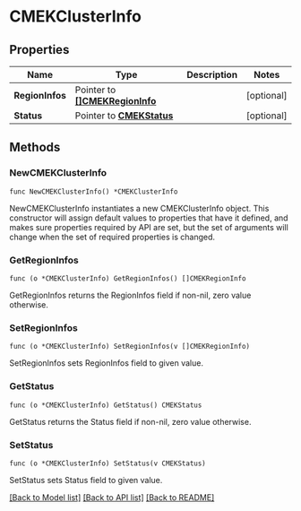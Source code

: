 # CMEKClusterInfo

## Properties

Name | Type | Description | Notes
------------ | ------------- | ------------- | -------------
**RegionInfos** | Pointer to [**[]CMEKRegionInfo**](CMEKRegionInfo.md) |  | [optional] 
**Status** | Pointer to [**CMEKStatus**](CMEKStatus.md) |  | [optional] 

## Methods

### NewCMEKClusterInfo

`func NewCMEKClusterInfo() *CMEKClusterInfo`

NewCMEKClusterInfo instantiates a new CMEKClusterInfo object.
This constructor will assign default values to properties that have it defined,
and makes sure properties required by API are set, but the set of arguments
will change when the set of required properties is changed.

### GetRegionInfos

`func (o *CMEKClusterInfo) GetRegionInfos() []CMEKRegionInfo`

GetRegionInfos returns the RegionInfos field if non-nil, zero value otherwise.

### SetRegionInfos

`func (o *CMEKClusterInfo) SetRegionInfos(v []CMEKRegionInfo)`

SetRegionInfos sets RegionInfos field to given value.

### GetStatus

`func (o *CMEKClusterInfo) GetStatus() CMEKStatus`

GetStatus returns the Status field if non-nil, zero value otherwise.

### SetStatus

`func (o *CMEKClusterInfo) SetStatus(v CMEKStatus)`

SetStatus sets Status field to given value.


[[Back to Model list]](../README.md#documentation-for-models) [[Back to API list]](../README.md#documentation-for-api-endpoints) [[Back to README]](../README.md)


